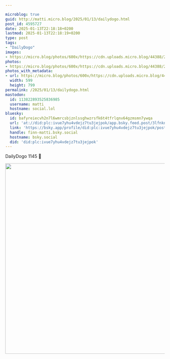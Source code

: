 ```yaml
---

microblog: true
guid: http://matti.micro.blog/2025/01/13/dailydogo.html
post_id: 4595727
date: 2025-01-13T22:18:18+0200
lastmod: 2025-01-13T22:18:19+0200
type: post
tags:
- "DailyDogo"
images:
- https://micro.blog/photos/600x/https://cdn.uploads.micro.blog/44388/2025/f8930f34cd584db1b8d62cfbb9816598.jpg
photos:
- https://micro.blog/photos/600x/https://cdn.uploads.micro.blog/44388/2025/f8930f34cd584db1b8d62cfbb9816598.jpg
photos_with_metadata:
- url: https://micro.blog/photos/600x/https://cdn.uploads.micro.blog/44388/2025/f8930f34cd584db1b8d62cfbb9816598.jpg
  width: 599
  height: 799
permalink: /2025/01/13/dailydogo.html
mastodon:
  id: 113822893525836985
  username: matti
  hostname: social.lol
bluesky:
  id: bafyreiecvh2n7l6wmrcsbjznlssghwzrsfk6t4tfrlqnv64gzmsmn7ywqa
  url: 'at://did:plc:ivue7yhu4vdejz7tu3jejpok/app.bsky.feed.post/3lfnknez2av27'
  link: 'https://bsky.app/profile/did:plc:ivue7yhu4vdejz7tu3jejpok/post/3lfnknez2av27'
  handle: finn-matti.bsky.social
  hostname: bsky.social
  did: 'did:plc:ivue7yhu4vdejz7tu3jejpok'
---
```

DailyDogo 1145 🐶

<img src="/media/uploads/2025/f8930f34cd584db1b8d62cfbb9816598.jpg" width="600" alt="" />
